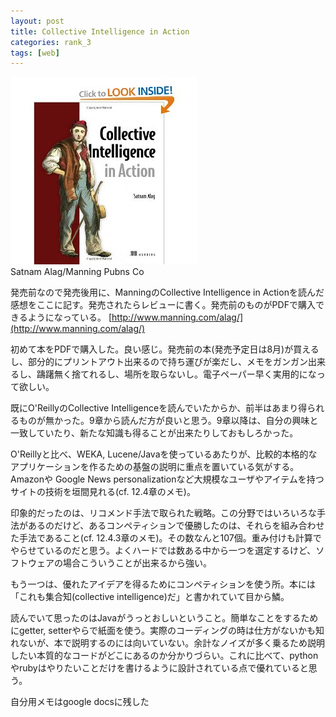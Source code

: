 ```yaml
---
layout: post
title: Collective Intelligence in Action
categories: rank_3
tags: [web]
---
```



<div class="book"><div class="book_image"><a href="http://www.amazon.com/dp/1933988312"><img src="/images/collective_intelligence_in_action.jpg"></a></div><div class="book_info">Satnam Alag/Manning Pubns Co</div><div class="clear"></div></div>

発売前なので発売後用に、ManningのCollective Intelligence in Actionを読んだ感想をここに記す。発売されたらレビューに書く。発売前のものがPDFで購入できるようになっている。 
[http://www.manning.com/alag/](http://www.manning.com/alag/) 

初めて本をPDFで購入した。良い感じ。発売前の本(発売予定日は8月)が買えるし、部分的にプリントアウト出来るので持ち運びが楽だし、メモをガンガン出来るし、躊躇無く捨てれるし、場所を取らないし。電子ペーパー早く実用的になって欲しい。 

既にO'ReillyのCollective Intelligenceを読んでいたからか、前半はあまり得られるものが無かった。9章から読んだ方が良いと思う。9章以降は、自分の興味と一致していたり、新たな知識も得ることが出来たりしておもしろかった。 

O'Reillyと比べ、WEKA, Lucene/Javaを使っているあたりが、比較的本格的なアプリケーションを作るための基盤の説明に重点を置いている気がする。Amazonや Google News personalizationなど大規模なユーザやアイテムを持つサイトの技術を垣間見れる(cf. 12.4章のメモ)。 

印象的だったのは、リコメンド手法で取られた戦略。この分野ではいろいろな手法があるのだけど、あるコンペティションで優勝したのは、それらを組み合わせた手法であること(cf. 12.4.3章のメモ)。その数なんと107個。重み付けも計算でやらせているのだと思う。よくハードでは数ある中から一つを選定するけど、ソフトウェアの場合こういうことが出来るから強い。 

もう一つは、優れたアイデアを得るためにコンペティションを使う所。本には「これも集合知(collective intelligence)だ」と書かれていて目から鱗。 

読んでいて思ったのはJavaがうっとおしいということ。簡単なことをするためにgetter, setterやらで紙面を使う。実際のコーディングの時は仕方がないかも知れないが、本で説明するのには向いていない。余計なノイズが多く乗るため説明したい本質的なコードがどこにあるのか分かりづらい。これに比べて、pythonやrubyはやりたいことだけを書けるように設計されている点で優れていると思う。 

自分用メモはgoogle docsに残した
